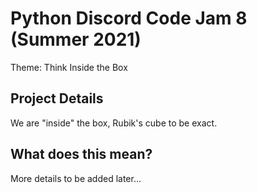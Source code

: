 # Python Discord Code Jam 8 (Summer 2021)

Theme: Think Inside the Box

## Project Details

We are "inside" the box, Rubik's cube to be exact.

## What does this mean?

More details to be added later...
